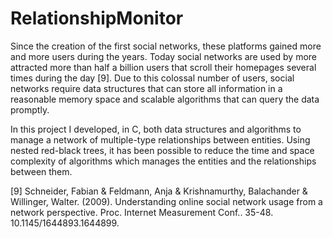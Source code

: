 # RelationshipMonitor

Since the creation of the first social networks, these platforms gained more and more users during the years. Today social networks are used by more attracted more than half a billion users that scroll their homepages several times during the day [9]. Due to this colossal number of users, social networks require data structures that can store all information in a reasonable memory space and scalable algorithms that can query the data promptly.

In this project I developed, in C, both data structures and algorithms to manage a network of multiple-type relationships between entities. Using nested red-black trees, it has been possible to reduce the time and space complexity of algorithms which manages the entities and the relationships between them.

[9] Schneider, Fabian & Feldmann, Anja & Krishnamurthy, Balachander & Willinger, Walter. (2009). Understanding online social network usage from a network perspective. Proc. Internet Measurement Conf.. 35-48. 10.1145/1644893.1644899.
